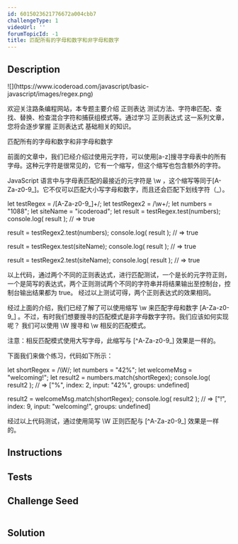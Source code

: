 ```yaml
---
id: 6015023621776672a004cbb7
challengeType: 1
videoUrl: ''
forumTopicId: -1
title: 匹配所有的字母和数字和非字母和数字
---
```


## Description
<section id='description'>
![](https://www.icoderoad.com/javascript/basic-javascript/images/regex.png)

欢迎关注路条编程网站，本专题主要介绍 正则表达 测试方法、字符串匹配、查找、替换、检查混合字符和捕获组模式等。通过学习 正则表达式 这一系列文章，您将会逐步掌握 正则表达式 基础相关的知识。

匹配所有的字母和数字和非字母和数字

前面的文章中，我们已经介绍过使用元字符，可以使用[a-z]搜寻字母表中的所有字母。这种元字符是很常见的，它有一个缩写，但这个缩写也包含额外的字符。

JavaScript 语言中与字母表匹配的最接近的元字符是 \w ，这个缩写等同于[A-Za-z0-9_]。它不仅可以匹配大小写字母和数字，而且还会匹配下划线字符（_）。

let testRegex = /[A-Za-z0-9_]+/;
let testRegex2 = /\w+/;
let numbers = "1088";
let siteName = "icoderoad";
let result = testRegex.test(numbers); 
console.log( result );
// => true

result = testRegex2.test(numbers); 
console.log( result );
// => true

result = testRegex.test(siteName); 
console.log( result );
// => true

result = testRegex2.test(siteName); 
console.log( result );
// => true

以上代码，通过两个不同的正则表达式，进行匹配测试，一个是长的元字符正则，一个是简写的表达式，两个正则测试两个不同的字符串并将结果输出至控制台，控制台输出结果都为 true。 经过以上测试可得，两个正则表达式的效果相同。

经过上面的介绍，我们已经了解了可以使用缩写 \w 来匹配字母和数字 [A-Za-z0-9_] 。不过，有时我们想要搜寻的匹配模式是非字母数字字符。我们应该如何实现呢？
我们可以使用 \W 搜寻和 \w 相反的匹配模式。

注意：相反匹配模式使用大写字母，此缩写与 [^A-Za-z0-9_] 效果是一样的。

下面我们来做个练习，代码如下所示：

let shortRegex = /\W/;
let numbers = "42%";
let welcomeMsg = "welcoming!";
let result2 = numbers.match(shortRegex); 
console.log( result2 );
// => ["%", index: 2, input: "42%", groups: undefined]

result2 = welcomeMsg.match(shortRegex); 
console.log( result2 );
// => ["!", index: 9, input: "welcoming!", groups: undefined]

经过以上代码测试，通过使用简写 \W 正则匹配与 [^A-Za-z0-9_] 效果是一样的。



</section>

## Instructions
<section id='instructions'>

</section>

## Tests
<section id='tests'>

</section>

## Challenge Seed
<section id='challengeSeed'>

<div id='js-seed'>

```js

```

</div>



</section>

## Solution
<section id='solution'>


</section>
